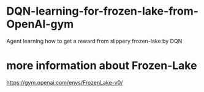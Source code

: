 # DQN-learning-for-frozen-lake-from-OpenAI-gym
Agent learning how to get a reward from slippery frozen-lake by DQN 

# more information about Frozen-Lake 
https://gym.openai.com/envs/FrozenLake-v0/
